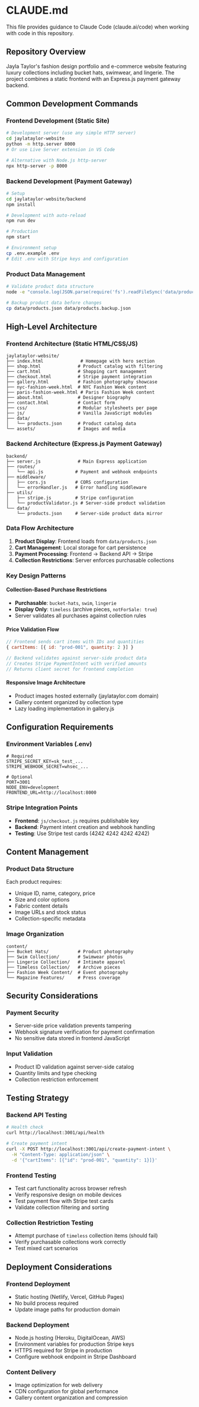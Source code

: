 # CLAUDE.md

This file provides guidance to Claude Code (claude.ai/code) when working with code in this repository.

## Repository Overview

Jayla Taylor's fashion design portfolio and e-commerce website featuring luxury collections including bucket hats, swimwear, and lingerie. The project combines a static frontend with an Express.js payment gateway backend.

## Common Development Commands

### Frontend Development (Static Site)
```bash
# Development server (use any simple HTTP server)
cd jaylataylor-website
python -m http.server 8000
# Or use Live Server extension in VS Code

# Alternative with Node.js http-server
npx http-server -p 8000
```

### Backend Development (Payment Gateway)
```bash
# Setup
cd jaylataylor-website/backend
npm install

# Development with auto-reload
npm run dev

# Production
npm start

# Environment setup
cp .env.example .env
# Edit .env with Stripe keys and configuration
```

### Product Data Management
```bash
# Validate product data structure
node -e "console.log(JSON.parse(require('fs').readFileSync('data/products.json', 'utf8')))"

# Backup product data before changes
cp data/products.json data/products.backup.json
```

## High-Level Architecture

### Frontend Architecture (Static HTML/CSS/JS)
```
jaylataylor-website/
├── index.html              # Homepage with hero section
├── shop.html              # Product catalog with filtering
├── cart.html              # Shopping cart management
├── checkout.html          # Stripe payment integration
├── gallery.html           # Fashion photography showcase
├── nyc-fashion-week.html  # NYC Fashion Week content
├── paris-fashion-week.html # Paris Fashion Week content
├── about.html             # Designer biography
├── contact.html           # Contact form
├── css/                   # Modular stylesheets per page
├── js/                    # Vanilla JavaScript modules
├── data/
│   └── products.json      # Product catalog data
└── assets/                # Images and media
```

### Backend Architecture (Express.js Payment Gateway)
```
backend/
├── server.js              # Main Express application
├── routes/
│   └── api.js            # Payment and webhook endpoints
├── middleware/
│   ├── cors.js           # CORS configuration
│   └── errorHandler.js   # Error handling middleware
├── utils/
│   ├── stripe.js         # Stripe configuration
│   └── productValidator.js # Server-side product validation
└── data/
    └── products.json     # Server-side product data mirror
```

### Data Flow Architecture
1. **Product Display**: Frontend loads from `data/products.json`
2. **Cart Management**: Local storage for cart persistence
3. **Payment Processing**: Frontend → Backend API → Stripe
4. **Collection Restrictions**: Server enforces purchasable collections

### Key Design Patterns

#### Collection-Based Purchase Restrictions
- **Purchasable**: `bucket-hats`, `swim`, `lingerie`
- **Display Only**: `timeless` (archive pieces, `notForSale: true`)
- Server validates all purchases against collection rules

#### Price Validation Flow
```javascript
// Frontend sends cart items with IDs and quantities
{ cartItems: [{ id: "prod-001", quantity: 2 }] }

// Backend validates against server-side product data
// Creates Stripe PaymentIntent with verified amounts
// Returns client secret for frontend completion
```

#### Responsive Image Architecture
- Product images hosted externally (jaylataylor.com domain)
- Gallery content organized by collection type
- Lazy loading implementation in gallery.js

## Configuration Requirements

### Environment Variables (.env)
```env
# Required
STRIPE_SECRET_KEY=sk_test_...
STRIPE_WEBHOOK_SECRET=whsec_...

# Optional
PORT=3001
NODE_ENV=development
FRONTEND_URL=http://localhost:8000
```

### Stripe Integration Points
- **Frontend**: `js/checkout.js` requires publishable key
- **Backend**: Payment intent creation and webhook handling
- **Testing**: Use Stripe test cards (4242 4242 4242 4242)

## Content Management

### Product Data Structure
Each product requires:
- Unique ID, name, category, price
- Size and color options
- Fabric content details
- Image URLs and stock status
- Collection-specific metadata

### Image Organization
```
content/
├── Bucket Hats/           # Product photography
├── Swim Collection/       # Swimwear photos
├── Lingerie Collection/   # Intimate apparel
├── Timeless Collection/   # Archive pieces
├── Fashion Week Content/  # Event photography
└── Magazine Features/     # Press coverage
```

## Security Considerations

### Payment Security
- Server-side price validation prevents tampering
- Webhook signature verification for payment confirmation
- No sensitive data stored in frontend JavaScript

### Input Validation
- Product ID validation against server-side catalog
- Quantity limits and type checking
- Collection restriction enforcement

## Testing Strategy

### Backend API Testing
```bash
# Health check
curl http://localhost:3001/api/health

# Create payment intent
curl -X POST http://localhost:3001/api/create-payment-intent \
  -H "Content-Type: application/json" \
  -d '{"cartItems": [{"id": "prod-001", "quantity": 1}]}'
```

### Frontend Testing
- Test cart functionality across browser refresh
- Verify responsive design on mobile devices
- Test payment flow with Stripe test cards
- Validate collection filtering and sorting

### Collection Restriction Testing
- Attempt purchase of `timeless` collection items (should fail)
- Verify purchasable collections work correctly
- Test mixed cart scenarios

## Deployment Considerations

### Frontend Deployment
- Static hosting (Netlify, Vercel, GitHub Pages)
- No build process required
- Update image paths for production domain

### Backend Deployment
- Node.js hosting (Heroku, DigitalOcean, AWS)
- Environment variables for production Stripe keys
- HTTPS required for Stripe in production
- Configure webhook endpoint in Stripe Dashboard

### Content Delivery
- Image optimization for web delivery
- CDN configuration for global performance
- Gallery content organization and compression